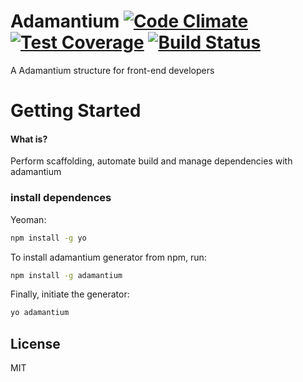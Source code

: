# Adamantium [![Code Climate](https://codeclimate.com/github/DRYC/adamantium/badges/gpa.svg)](https://codeclimate.com/github/DRYC/adamantium) [![Test Coverage](https://codeclimate.com/github/DRYC/adamantium/badges/coverage.svg)](https://codeclimate.com/github/DRYC/adamantium) [![Build Status](https://secure.travis-ci.org/DRYC/adamantium.png?branch=master)](https://travis-ci.org/DRYC/adamantium)
A Adamantium structure for front-end developers
# Getting Started

#### What is?

Perform scaffolding, automate build and manage dependencies with adamantium

### install dependences
Yeoman:
```bash
npm install -g yo
```

To install adamantium generator from npm, run:

```bash
npm install -g adamantium
```

Finally, initiate the generator:

```bash
yo adamantium
```

## License

MIT